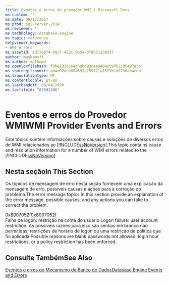 ```yaml
---
title: Eventos e erros do provedor WMI | Microsoft Docs
ms.custom: ''
ms.date: 06/13/2017
ms.prod: sql-server-2014
ms.reviewer: ''
ms.technology: database-engine
ms.topic: reference
helpviewer_keywords:
- WMI errors
ms.assetid: 8d17d074-9937-422c-965a-0f0b31a30d37
author: mashamsft
ms.author: mathoma
ms.openlocfilehash: f0be233b164d68bc93caa0484e59fb2196497a3b
ms.sourcegitcommit: ad4d92dce894592a259721a1571b1d8736abacdb
ms.translationtype: MT
ms.contentlocale: pt-BR
ms.lasthandoff: 08/04/2020
ms.locfileid: "87681106"
---
```

# <a name="wmi-provider-events-and-errors"></a><span data-ttu-id="3b2ca-102">Eventos e erros do Provedor WMI</span><span class="sxs-lookup"><span data-stu-id="3b2ca-102">WMI Provider Events and Errors</span></span>
  <span data-ttu-id="3b2ca-103">Este tópico contém informações sobre causas e soluções de diversos erros de WMI relacionados ao [!INCLUDE[ssNoVersion](../../includes/ssnoversion-md.md)].</span><span class="sxs-lookup"><span data-stu-id="3b2ca-103">This topic contains cause and resolution information for a number of WMI errors related to the [!INCLUDE[ssNoVersion](../../includes/ssnoversion-md.md)].</span></span>  
  
## <a name="in-this-section"></a><span data-ttu-id="3b2ca-104">Nesta seção</span><span class="sxs-lookup"><span data-stu-id="3b2ca-104">In This Section</span></span>  
 <span data-ttu-id="3b2ca-105">Os tópicos de mensagem de erro nesta seção fornecem uma explicação da mensagem de erro, possíveis causas e ações para a correção do problema.</span><span class="sxs-lookup"><span data-stu-id="3b2ca-105">The error message topics in this section provide an explanation of the error message, possible causes, and any actions you can take to correct the problem.</span></span>  
  
 <span data-ttu-id="3b2ca-106">0x8007052f</span><span class="sxs-lookup"><span data-stu-id="3b2ca-106">0x8007052f</span></span>  
 <span data-ttu-id="3b2ca-107">Falha de logon: restrição na conta do usuário.</span><span class="sxs-lookup"><span data-stu-id="3b2ca-107">Logon failure: user account restriction.</span></span> <span data-ttu-id="3b2ca-108">As possíveis razões para isso são senhas em branco não permitidas, restrições de horário de logon ou uma restrição de política que foi aplicada.</span><span class="sxs-lookup"><span data-stu-id="3b2ca-108">Possible reasons are blank passwords not allowed, login hour restrictions, or a policy restriction has been enforced.</span></span>  
  
## <a name="see-also"></a><span data-ttu-id="3b2ca-109">Consulte Também</span><span class="sxs-lookup"><span data-stu-id="3b2ca-109">See Also</span></span>  
 [<span data-ttu-id="3b2ca-110">Eventos e erros do Mecanismo de Banco de Dados</span><span class="sxs-lookup"><span data-stu-id="3b2ca-110">Database Engine Events and Errors</span></span>](../../relational-databases/native-client-ole-db-errors/errors.md)  
  
  
